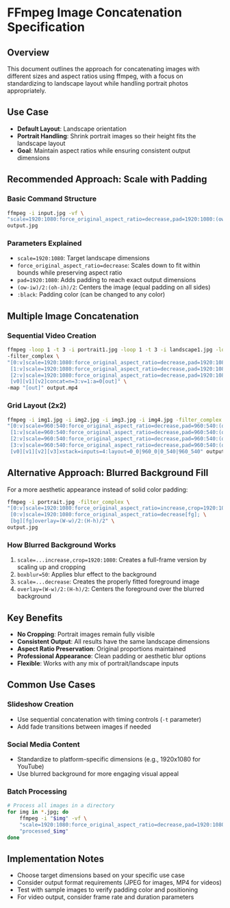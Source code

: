 # FFmpeg Image Concatenation Specification

## Overview

This document outlines the approach for concatenating images with different sizes and aspect ratios using ffmpeg, with a focus on standardizing to landscape layout while handling portrait photos appropriately.

## Use Case

- **Default Layout**: Landscape orientation
- **Portrait Handling**: Shrink portrait images so their height fits the landscape layout
- **Goal**: Maintain aspect ratios while ensuring consistent output dimensions

## Recommended Approach: Scale with Padding

### Basic Command Structure

```bash
ffmpeg -i input.jpg -vf \
"scale=1920:1080:force_original_aspect_ratio=decrease,pad=1920:1080:(ow-iw)/2:(oh-ih)/2:black" \
output.jpg
```

### Parameters Explained

- `scale=1920:1080`: Target landscape dimensions
- `force_original_aspect_ratio=decrease`: Scales down to fit within bounds while preserving aspect ratio
- `pad=1920:1080`: Adds padding to reach exact output dimensions
- `(ow-iw)/2:(oh-ih)/2`: Centers the image (equal padding on all sides)
- `:black`: Padding color (can be changed to any color)

## Multiple Image Concatenation

### Sequential Video Creation

```bash
ffmpeg -loop 1 -t 3 -i portrait1.jpg -loop 1 -t 3 -i landscape1.jpg -loop 1 -t 3 -i portrait2.jpg \
-filter_complex \
"[0:v]scale=1920:1080:force_original_aspect_ratio=decrease,pad=1920:1080:(ow-iw)/2:(oh-ih)/2:black[v0]; \
 [1:v]scale=1920:1080:force_original_aspect_ratio=decrease,pad=1920:1080:(ow-iw)/2:(oh-ih)/2:black[v1]; \
 [2:v]scale=1920:1080:force_original_aspect_ratio=decrease,pad=1920:1080:(ow-iw)/2:(oh-ih)/2:black[v2]; \
 [v0][v1][v2]concat=n=3:v=1:a=0[out]" \
-map "[out]" output.mp4
```

### Grid Layout (2x2)

```bash
ffmpeg -i img1.jpg -i img2.jpg -i img3.jpg -i img4.jpg -filter_complex \
"[0:v]scale=960:540:force_original_aspect_ratio=decrease,pad=960:540:(ow-iw)/2:(oh-ih)/2[v0]; \
 [1:v]scale=960:540:force_original_aspect_ratio=decrease,pad=960:540:(ow-iw)/2:(oh-ih)/2[v1]; \
 [2:v]scale=960:540:force_original_aspect_ratio=decrease,pad=960:540:(ow-iw)/2:(oh-ih)/2[v2]; \
 [3:v]scale=960:540:force_original_aspect_ratio=decrease,pad=960:540:(ow-iw)/2:(oh-ih)/2[v3]; \
 [v0][v1][v2][v3]xstack=inputs=4:layout=0_0|960_0|0_540|960_540" output.mp4
```

## Alternative Approach: Blurred Background Fill

For a more aesthetic appearance instead of solid color padding:

```bash
ffmpeg -i portrait.jpg -filter_complex \
"[0:v]scale=1920:1080:force_original_aspect_ratio=increase,crop=1920:1080,boxblur=50[bg]; \
 [0:v]scale=1920:1080:force_original_aspect_ratio=decrease[fg]; \
 [bg][fg]overlay=(W-w)/2:(H-h)/2" \
output.jpg
```

### How Blurred Background Works

1. `scale=...increase,crop=1920:1080`: Creates a full-frame version by scaling up and cropping
2. `boxblur=50`: Applies blur effect to the background
3. `scale=...decrease`: Creates the properly fitted foreground image
4. `overlay=(W-w)/2:(H-h)/2`: Centers the foreground over the blurred background

## Key Benefits

- **No Cropping**: Portrait images remain fully visible
- **Consistent Output**: All results have the same landscape dimensions
- **Aspect Ratio Preservation**: Original proportions maintained
- **Professional Appearance**: Clean padding or aesthetic blur options
- **Flexible**: Works with any mix of portrait/landscape inputs

## Common Use Cases

### Slideshow Creation
- Use sequential concatenation with timing controls (`-t` parameter)
- Add fade transitions between images if needed

### Social Media Content
- Standardize to platform-specific dimensions (e.g., 1920x1080 for YouTube)
- Use blurred background for more engaging visual appeal

### Batch Processing
```bash
# Process all images in a directory
for img in *.jpg; do
    ffmpeg -i "$img" -vf \
    "scale=1920:1080:force_original_aspect_ratio=decrease,pad=1920:1080:(ow-iw)/2:(oh-ih)/2:black" \
    "processed_$img"
done
```

## Implementation Notes

- Choose target dimensions based on your specific use case
- Consider output format requirements (JPEG for images, MP4 for videos)
- Test with sample images to verify padding color and positioning
- For video output, consider frame rate and duration parameters
